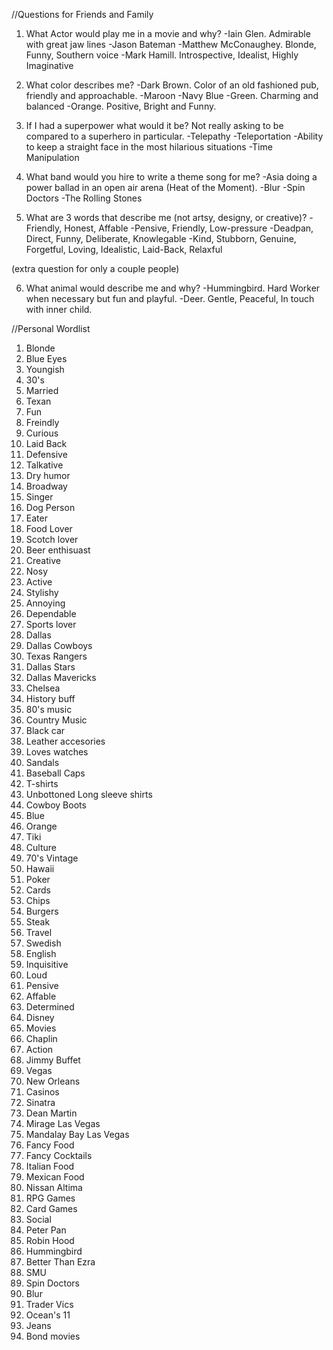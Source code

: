 //Questions for Friends and Family

1) What Actor would play me in a movie and why?
    -Iain Glen. Admirable with great jaw lines
    -Jason Bateman
    -Matthew McConaughey. Blonde, Funny, Southern voice
    -Mark Hamill. Introspective, Idealist, Highly Imaginative

2) What color describes me?
    -Dark Brown. Color of an old fashioned pub, friendly and approachable.
    -Maroon
    -Navy Blue
    -Green. Charming and balanced
    -Orange. Positive, Bright and Funny.

3) If I had a superpower what would it be? Not really asking to be compared to a superhero in particular.
    -Telepathy
    -Teleportation
    -Ability to keep a straight face in the most hilarious situations
    -Time Manipulation

4) What band would you hire to write a theme song for me?
    -Asia doing a power ballad in an open air arena (Heat of the Moment).
    -Blur
    -Spin Doctors
    -The Rolling Stones

5) What are 3 words that describe me (not artsy, designy, or creative)?
    -Friendly, Honest, Affable
    -Pensive, Friendly, Low-pressure
    -Deadpan, Direct, Funny, Deliberate, Knowlegable
    -Kind, Stubborn, Genuine, Forgetful, Loving, Idealistic, Laid-Back, Relaxful

(extra question for only a couple people)

6) What animal would describe me and why?
    -Hummingbird. Hard Worker when necessary but fun and playful.
    -Deer. Gentle, Peaceful, In touch with inner child.

//Personal Wordlist

1) Blonde
2) Blue Eyes
3) Youngish
4) 30's
5) Married
6) Texan
7) Fun
8) Freindly
9) Curious
10) Laid Back
11) Defensive
12) Talkative
13) Dry humor
14) Broadway
15) Singer
16) Dog Person
17) Eater
18) Food Lover
19) Scotch lover
20) Beer enthisuast
21) Creative
22) Nosy
23) Active
24) Stylishy
25) Annoying
26) Dependable
27) Sports lover
28) Dallas
29) Dallas Cowboys
30) Texas Rangers
31) Dallas Stars
32) Dallas Mavericks
33) Chelsea
34) History buff
35) 80's music
36) Country Music
37) Black car
38) Leather accesories
39) Loves watches
40) Sandals
41) Baseball Caps
42) T-shirts
43) Unbottoned Long sleeve shirts
44) Cowboy Boots
45) Blue
44) Orange
45) Tiki
46) Culture
47) 70's Vintage
48) Hawaii
49) Poker
50) Cards
51) Chips
52) Burgers
53) Steak
54) Travel
55) Swedish
56) English
57) Inquisitive
58) Loud
59) Pensive
60) Affable
61) Determined
62) Disney
63) Movies
64) Chaplin 
65) Action 
66) Jimmy Buffet
67) Vegas
68) New Orleans
69) Casinos
70) Sinatra 
71) Dean Martin
72) Mirage Las Vegas
73) Mandalay Bay Las Vegas
74) Fancy Food
75) Fancy Cocktails
76) Italian Food
77) Mexican Food
78) Nissan Altima
79) RPG Games
80) Card Games
81) Social
82) Peter Pan
83) Robin Hood
84) Hummingbird
85) Better Than Ezra
86) SMU
87) Spin Doctors
88) Blur
89) Trader Vics
90) Ocean's 11
91) Jeans
92) Bond movies


